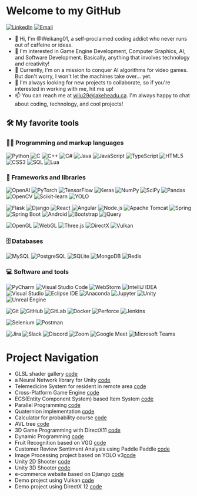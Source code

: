 # Welcome to my GitHub

<p>
      <a href="https://www.linkedin.com/in/weikang-liu-757b21253/" target="_blank"><img alt="LinkedIn" src="https://img.shields.io/badge/-LinkedIn-0077B5?logo=linkedin&logoColor=white" /></a>
  <a href="mailto:wliu29@lakeheadu.ca" target="_blank"><img alt="Email" src="https://img.shields.io/badge/-Email-D11211?&logo=gmail&logoColor=white"/></a>
  
</p>

- 👋 Hi, I'm @Weikang01, a self-proclaimed coding addict who never runs out of caffeine or ideas.
- 👀 I'm interested in Game Engine Development, Computer Graphics, AI, and Software Development. Basically, anything that involves technology and creativity!
- 🌱 Currently, I'm on a mission to conquer AI algorithms for video games. But don't worry, I won't let the machines take over... yet.
- 💞️ I'm always looking for new projects to collaborate, so if you're interested in working with me, hit me up!
- 📫 You can reach me at wliu29@lakeheadu.ca. I'm always happy to chat about coding, technology, and cool projects!

<!---
Weikang01/Weikang01 is a ✨ special ✨ repository because its `README.md` (this file) appears on your GitHub profile.
You can click the Preview link to take a look at your changes.
--->

## 🛠️ My favorite tools

### 👨‍💻 Programming and markup languages

<p>
    <img alt="Python" src="https://img.shields.io/badge/-Python-3776AB?style=flat-square&logo=python&logoColor=white" />
    <img alt="C" src="https://img.shields.io/badge/-C-A8B9CC?style=flat-square&logo=c&logoColor=white" />
    <img alt="C++" src="https://img.shields.io/badge/-C++-00599C?style=flat-square&logo=c%2B%2B&logoColor=white" />
    <img alt="C#" src="https://img.shields.io/badge/-CSharp-512BD4?style=flat-square&logo=csharp&logoColor=white" />
    <img alt="Java" src="https://img.shields.io/badge/-Java-007396?style=flat-square&logo=java&logoColor=white" />
    <img alt="JavaScript" src="https://img.shields.io/badge/-JavaScript-F7DF1E?style=flat-square&logo=javascript&logoColor=white" />
    <img alt="TypeScript" src="https://img.shields.io/badge/-TypeScript-3178C6?style=flat-square&logo=typescript&logoColor=white" />
    <img alt="HTML5" src="https://img.shields.io/badge/-HTML5-E34F26?style=flat-square&logo=html5&logoColor=white" />
    <img alt="CSS3" src="https://img.shields.io/badge/-CSS3-1572B6?style=flat-square&logo=css3&logoColor=white" />
    <img alt="SQL" src="https://img.shields.io/badge/-SQL-4479A1?style=flat-square&logo=mysql&logoColor=white" />
    <img alt="Lua" src="https://img.shields.io/badge/-Lua-2C2D72?style=flat-square&logo=lua&logoColor=white" />
</p>


### 🧰 Frameworks and libraries

<p>
<img alt="OpenAI" src="https://img.shields.io/badge/-OpenAI-412991?style=flat-square&logo=openai&logoColor=white" />
<img alt="PyTorch" src="https://img.shields.io/badge/-PyTorch-EE4C2C?style=flat-square&logo=pytorch&logoColor=white" />
<img alt="TensorFlow" src="https://img.shields.io/badge/-TensorFlow-FF6F00?style=flat-square&logo=tensorflow&logoColor=white" />
<img alt="Keras" src="https://img.shields.io/badge/-Keras-D00000?style=flat-square&logo=keras&logoColor=white" />
<img alt="NumPy" src="https://img.shields.io/badge/-NumPy-013243?style=flat-square&logo=numpy&logoColor=white" />
<img alt="SciPy" src="https://img.shields.io/badge/-SciPy-8CAAE6?style=flat-square&logo=scipy&logoColor=white" />
<img alt="Pandas" src="https://img.shields.io/badge/-Pandas-150458?style=flat-square&logo=pandas&logoColor=white" />
<img alt="OpenCV" src="https://img.shields.io/badge/-OpenCV-5C3EE8?style=flat-square&logo=opencv&logoColor=white" />
<img alt="Scikit-learn" src="https://img.shields.io/badge/-Scikit%20Learn-F7931E?style=flat-square&logo=scikit-learn&logoColor=white" />
<img alt="YOLO" src="https://img.shields.io/badge/-YOLO-00FFFF?style=flat-square&logo=yolo&logoColor=black" />
</p>
<p>
<img alt="Flask" src="https://img.shields.io/badge/-Flask-000000?style=flat-square&logo=flask&logoColor=white" />
<img alt="Django" src="https://img.shields.io/badge/-Django-092E20?style=flat-square&logo=django&logoColor=white" />
<img alt="React" src="https://img.shields.io/badge/-React-61DAFB?style=flat-square&logo=react&logoColor=white" />
<img alt="Angular" src="https://img.shields.io/badge/-Angular-DD0031?style=flat-square&logo=angular&logoColor=white" />
<img alt="Node.js" src="https://img.shields.io/badge/-Node.js-339933?style=flat-square&logo=node.js&logoColor=white" />
<img alt="Apache Tomcat" src="https://img.shields.io/badge/-Apache%20Tomcat-F8DC75?style=flat-square&logo=apachetomcat&logoColor=black" />
<img alt="Spring" src="https://img.shields.io/badge/-Spring-6DB33F?style=flat-square&logo=spring&logoColor=white" />
<img alt="Spring Boot" src="https://img.shields.io/badge/-Spring%20Boot-6DB33F?style=flat-square&logo=spring-boot&logoColor=white" />
<img alt="Android" src="https://img.shields.io/badge/-Android-3DDC84?style=flat-square&logo=android&logoColor=white" />
<img alt="Bootstrap" src="https://img.shields.io/badge/-Bootstrap-7952B3?style=flat-square&logo=bootstrap&logoColor=white" />
<img alt="jQuery" src="https://img.shields.io/badge/-jQuery-0769AD?style=flat-square&logo=jquery&logoColor=white" />
</p>
<p>
<img alt="OpenGL" src="https://img.shields.io/badge/-OpenGL-5586A4?style=flat-square&logo=opengl&logoColor=white" />
<img alt="WebGL" src="https://img.shields.io/badge/-WebGL-990000?style=flat-square&logo=webgl&logoColor=white" />
<img alt="Three.js" src="https://img.shields.io/badge/-Three.js-000000?style=flat-square&logo=threedotjs&logoColor=white" />
<img alt="DirectX" src="https://img.shields.io/badge/-DirectX-000000?style=flat-square&logo=directx&logoColor=white" />
<img alt="Vulkan" src="https://img.shields.io/badge/-Vulkan-AC162C?style=flat-square&logo=vulkan&logoColor=white" />
</p>


### 🗄️ Databases

<p>
    <img alt="MySQL" src="https://img.shields.io/badge/-MySQL-4479A1?style=flat-square&logo=mysql&logoColor=white" />
    <img alt="PostgreSQL" src="https://img.shields.io/badge/-PostgreSQL-336791?style=flat-square&logo=postgresql&logoColor=white" />
    <img alt="SQLite" src="https://img.shields.io/badge/-SQLite-003B57?style=flat-square&logo=sqlite&logoColor=white" />
    <img alt="MongoDB" src="https://img.shields.io/badge/-MongoDB-47A248?style=flat-square&logo=mongodb&logoColor=white" />
    <img alt="Redis" src="https://img.shields.io/badge/-Redis-DC382D?style=flat-square&logo=redis&logoColor=white" />
</p>


### 💻 Software and tools

<p>
<img alt="PyCharm" src="https://img.shields.io/badge/-PyCharm-000000?style=flat-square&logo=pycharm" />
<img alt="Visual Studio Code" src="https://img.shields.io/badge/-Visual%20Studio%20Code-007ACC?style=flat-square&logo=visual-studio-code" />
<img alt="WebStorm" src="https://img.shields.io/badge/-WebStorm-000000?style=flat-square&logo=webstorm" />
<img alt="IntelliJ IDEA" src="https://img.shields.io/badge/-IntelliJ%20IDEA-000000?style=flat-square&logo=intellij-idea" />
<img alt="Visual Studio" src="https://img.shields.io/badge/-Visual%20Studio-5C2D91?style=flat-square&logo=visual-studio" />
<img alt="Eclipse IDE" src="https://img.shields.io/badge/-Eclipse%20IDE-2C2255?style=flat-square&logo=eclipse-ide" />
<img alt="Anaconda" src="https://img.shields.io/badge/-Anaconda-44A833?style=flat-square&logo=anaconda&logoColor=white" />
<img alt="Jupyter" src="https://img.shields.io/badge/-Jupyter-F37626?style=flat-square&logo=jupyter&logoColor=white" />
<img alt="Unity" src="https://img.shields.io/badge/-Unity-000000?style=flat-square&logo=unity&logoColor=white" />
<img alt="Unreal Engine" src="https://img.shields.io/badge/-UnrealEngine-0E1128?style=flat-square&logo=unrealengine&logoColor=white" />
</p>
<p>
<img alt="Git" src="https://img.shields.io/badge/-Git-F05032?style=flat-square&logo=git&logoColor=white" />
<img alt="GitHub" src="https://img.shields.io/badge/-GitHub-181717?style=flat-square&logo=github&logoColor=white" />
<img alt="GitLab" src="https://img.shields.io/badge/-GitLab-FCA121?style=flat-square&logo=gitlab&logoColor=white" />
<img alt="Docker" src="https://img.shields.io/badge/-Docker-2496ED?style=flat-square&logo=docker&logoColor=white" />
<img alt="Perforce" src="https://img.shields.io/badge/-Perforce-404040?style=flat-square&logo=perforce&logoColor=white" />
<img alt="Jenkins" src="https://img.shields.io/badge/-Jenkins-D24939?style=flat-square&logo=jenkins&logoColor=white" />
</p>
<p>
<img alt="Selenium" src="https://img.shields.io/badge/-Selenium-43B02A?style=flat-square&logo=selenium&logoColor=white" />
<img alt="Postman" src="https://img.shields.io/badge/-Postman-FF6C37?style=flat-square&logo=postman&logoColor=white" />
</p>
<p>
<img alt="Jira" src="https://img.shields.io/badge/-Jira-0052CC?style=flat-square&logo=jira&logoColor=white" />
<img alt="Slack" src="https://img.shields.io/badge/-Slack-4A154B?style=flat-square&logo=slack&logoColor=white" />
<img alt="Discord" src="https://img.shields.io/badge/-Discord-5865F2?style=flat-square&logo=discord&logoColor=white" />
<img alt="Zoom" src="https://img.shields.io/badge/-Zoom-2D8CFF?style=flat-square&logo=zoom&logoColor=white" />
<img alt="Google Meet" src="https://img.shields.io/badge/-Google%20Meet-00897B?style=flat-square&logo=google-meet&logoColor=white" />
<img alt="Microsoft Teams" src="https://img.shields.io/badge/-Microsoft%20Teams-6264A7?style=flat-square&logo=microsoft-teams&logoColor=white" />
</p>

# Project Navigation
* GLSL shader gallery [code](https://github.com/Weikang01/glsl_playground)
* a Neural Network library for Unity [code](https://github.com/Weikang01/SharpTorch)
* Telemedicine System for resident in remote area [code](https://github.com/Weikang01/COMP_3415_team_project_new/tree/backend_temp)
* Cross-Platform Game Engine [code](https://github.com/Weikang01/game_engine_demo02)
* ECS(Entity Component System) based Item System [code](https://github.com/Weikang01/Item-System-Research)
* Parallel Programming [code](https://github.com/Weikang01/Parallel_Programming)
* Quaternion implementation [code](https://github.com/Weikang01/Quaternion)
* Calculator for probability course [code](https://github.com/Weikang01/probability_calculator)
* AVL tree [code](https://github.com/Weikang01/AVL_tree)
* 3D Game Programming with DirectX11 [code](https://github.com/Weikang01/Introduction_to_3D_Game_Programming_with_Directx11)
* Dynamic Programming [code](https://github.com/Weikang01/Dynamic_Programming)
* Fruit Recognition based on VGG [code](https://github.com/Weikang01/Dynamic_Programming)
* Customer Review Sentiment Analysis using Paddle Paddle [code](https://github.com/Weikang01/comment_emotion_analysis)
* Image Processing project based on YOLO v3[code](https://github.com/Weikang01/YOLO_v3_demo)
* Unity 2D Shooter [code](https://github.com/Weikang01/Laser-Defender)
* Unity 3D Shooter [code](https://github.com/Weikang01/ArgonAssault)
* e-commerce website based on Djiango [code](https://github.com/Weikang01/e-commerce_website)
* Demo project using Vulkan [code](https://github.com/Weikang01/Vulkan_demo)
* Demo project using DirectX 12 [code](https://github.com/Weikang01/DirectX-12-demo)




